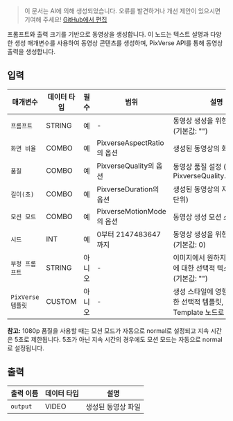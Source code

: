 > 이 문서는 AI에 의해 생성되었습니다. 오류를 발견하거나 개선 제안이 있으시면 기여해 주세요! [GitHub에서 편집](https://github.com/Comfy-Org/embedded-docs/blob/main/comfyui_embedded_docs/docs/PixverseTextToVideoNode/ko.md)

프롬프트와 출력 크기를 기반으로 동영상을 생성합니다. 이 노드는 텍스트 설명과 다양한 생성 매개변수를 사용하여 동영상 콘텐츠를 생성하며, PixVerse API를 통해 동영상 출력을 생성합니다.

## 입력

| 매개변수 | 데이터 타입 | 필수 | 범위 | 설명 |
|-----------|-----------|----------|-------|-------------|
| `프롬프트` | STRING | 예 | - | 동영상 생성을 위한 프롬프트 (기본값: "") |
| `화면 비율` | COMBO | 예 | PixverseAspectRatio의 옵션 | 생성된 동영상의 화면 비율 |
| `품질` | COMBO | 예 | PixverseQuality의 옵션 | 동영상 품질 설정 (기본값: PixverseQuality.res_540p) |
| `길이(초)` | COMBO | 예 | PixverseDuration의 옵션 | 생성된 동영상의 지속 시간(초 단위) |
| `모션 모드` | COMBO | 예 | PixverseMotionMode의 옵션 | 동영상 생성 모션 스타일 |
| `시드` | INT | 예 | 0부터 2147483647까지 | 동영상 생성을 위한 시드 값 (기본값: 0) |
| `부정 프롬프트` | STRING | 아니오 | - | 이미지에서 원하지 않는 요소에 대한 선택적 텍스트 설명 (기본값: "") |
| `PixVerse 템플릿` | CUSTOM | 아니오 | - | 생성 스타일에 영향을 주기 위한 선택적 템플릿, PixVerse Template 노드로 생성됨 |

**참고:** 1080p 품질을 사용할 때는 모션 모드가 자동으로 normal로 설정되고 지속 시간은 5초로 제한됩니다. 5초가 아닌 지속 시간의 경우에도 모션 모드는 자동으로 normal로 설정됩니다.

## 출력

| 출력 이름 | 데이터 타입 | 설명 |
|-------------|-----------|-------------|
| `output` | VIDEO | 생성된 동영상 파일 |
